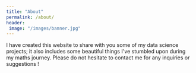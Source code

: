 ```yaml
---
title: "About"
permalink: /about/
header: 
 image: "/images/banner.jpg"
---
```


I have created this website to share with you some of my data science projects; it also includes some beautiful things I've stumbled upon during my maths journey. Please do not hesitate to contact me for any inquiries or suggestions !